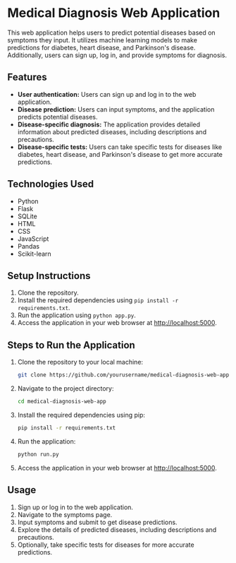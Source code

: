 # Medical Diagnosis Web Application

This web application helps users to predict potential diseases based on symptoms they input. It utilizes machine learning models to make predictions for diabetes, heart disease, and Parkinson's disease. Additionally, users can sign up, log in, and provide symptoms for diagnosis.

## Features

- **User authentication:** Users can sign up and log in to the web application.
- **Disease prediction:** Users can input symptoms, and the application predicts potential diseases.
- **Disease-specific diagnosis:** The application provides detailed information about predicted diseases, including descriptions and precautions.
- **Disease-specific tests:** Users can take specific tests for diseases like diabetes, heart disease, and Parkinson's disease to get more accurate predictions.

## Technologies Used

- Python
- Flask
- SQLite
- HTML
- CSS
- JavaScript
- Pandas
- Scikit-learn

## Setup Instructions

1. Clone the repository.
2. Install the required dependencies using `pip install -r requirements.txt`.
3. Run the application using `python app.py`.
4. Access the application in your web browser at [http://localhost:5000](http://localhost:5000).

## Steps to Run the Application

1. Clone the repository to your local machine:

    ```bash
    git clone https://github.com/yourusername/medical-diagnosis-web-app.git
    ```

2. Navigate to the project directory:

    ```bash
    cd medical-diagnosis-web-app
    ```

3. Install the required dependencies using pip:

    ```bash
    pip install -r requirements.txt
    ```

4. Run the application:

    ```bash
    python run.py
    ```

5. Access the application in your web browser at [http://localhost:5000](http://localhost:5000).

## Usage

1. Sign up or log in to the web application.
2. Navigate to the symptoms page.
3. Input symptoms and submit to get disease predictions.
4. Explore the details of predicted diseases, including descriptions and precautions.
5. Optionally, take specific tests for diseases for more accurate predictions.
